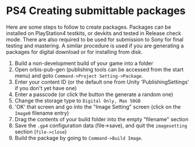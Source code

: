 PS4 Creating submittable packages
=====

Here are some steps to follow to create packages. 
Packages can be installed on PlayStation4 testkits, or devkits and tested in Release check mode. There are also required to be used for submission to Sony for final testing and mastering. 
A similar procedure is used if you are generating a packages for digital download or for installing from disk.

1. Build a non-development build of your game into a folder
1. Open orbis-pub-gen (publishing tools can be accessed from the start menu) and goto ``Command->Project Setting->Package``.
1. Enter your content ID (or the default one from Unity 'PublishingSettings' if you don't yet have one)
1. Enter a passcode (or click the button the generate a random one)
1. Change the storage type to ``Digital Only, Max 50GB``
1. 'OK' that screen and go into the "Image Setting" screen (click on the ``Image0`` filename entry)
1. Drag the contents of your build folder into the empty "filename" section
1. Save the ``.gp4`` configuration data (file->save), and quit the ``imagesetting`` section (``file->close``)
1. Build the package by going to ``Command->Build Image``.